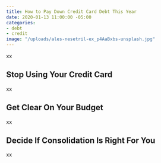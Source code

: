```yaml
---
title: How to Pay Down Credit Card Debt This Year
date: 2020-01-13 11:00:00 -05:00
categories:
- debt
- credit
image: "/uploads/ales-nesetril-ex_p4AaBxbs-unsplash.jpg"
---
```


xx

## Stop Using Your Credit Card

xx

## Get Clear On Your Budget

xx

## Decide If Consolidation Is Right For You

xx